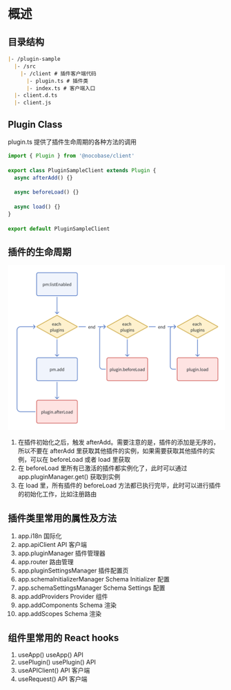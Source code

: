 # 概述

## 目录结构

```markdown
|- /plugin-sample
  |- /src
    |- /client # 插件客户端代码
      |- plugin.ts # 插件类
      |- index.ts # 客户端入口
  |- client.d.ts
  |- client.js
```

## Plugin Class

plugin.ts 提供了插件生命周期的各种方法的调用

```typescript
import { Plugin } from '@nocobase/client'

export class PluginSampleClient extends Plugin {
  async afterAdd() {}

  async beforeLoad() {}

  async load() {}
}

export default PluginSampleClient
```

## 插件的生命周期

![](./assets/plugin-lifecycle.png)
1. 在插件初始化之后，触发 afterAdd。需要注意的是，插件的添加是无序的，所以不要在 afterAdd 里获取其他插件的实例，如果需要获取其他插件的实例，可以在 beforeLoad 或者 load 里获取 
2. 在 beforeLoad 里所有已激活的插件都实例化了，此时可以通过 app.pluginManager.get() 获取到实例
3. 在 load 里，所有插件的 beforeLoad 方法都已执行完毕，此时可以进行插件的初始化工作，比如注册路由

## 插件类里常用的属性及方法

1. app.i18n	国际化
2. app.apiClient	API 客户端
3. app.pluginManager	插件管理器
4. app.router	路由管理
5. app.pluginSettingsManager	插件配置页
6. app.schemaInitializerManager	Schema Initializer 配置
7. app.schemaSettingsManager	Schema Settings 配置
8. app.addProviders	Provider 组件
9. app.addComponents	Schema 渲染
10. app.addScopes	Schema 渲染

## 组件里常用的 React hooks

1. useApp()	useApp() API
2. usePlugin()	usePlugin() API
3. useAPIClient()	API 客户端
4. useRequest()	API 客户端
